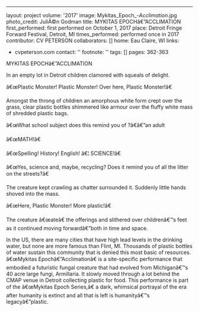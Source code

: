 ---
layout: project
volume: '2017'
image: Mykitas_Epoch_-_Acclimation_.jpg
photo_credit: JuliÃ©n Godman
title: MYKITAS EPOCHâ€”ACCLIMATION
first_performed: first performed on October 1, 2017
place: Detroit Fringe Forward Festival, Detroit, MI
times_performed: performed once in 2017
contributor: CV PETERSON
collaborators: []
home: Eau Claire, WI
links:
- cvpeterson.com
contact: ''
footnote: ''
tags: []
pages: 362-363



MYKITAS EPOCHâ€”ACCLIMATION

In an empty lot in Detroit children clamored with squeals of delight.

â€œPlastic Monster! Plastic Monster! Over here, Plastic Monster!â€

Amongst the throng of children an amorphous white form crept over the grass, clear plastic bottles shimmered like armour over the fluffy white mass of shredded plastic bags.

â€œWhat school subject does this remind you of ?â€â€”an adult

â€œMATH!â€

â€œSpelling! History! English! â€¦ SCIENCE!â€

â€œYes, science and, maybe, recycling? Does it remind you of all the litter on the streets?â€

The creature kept crawling as chatter surrounded it. Suddenly little hands shoved into the mass.

â€œHere, Plastic Monster! More plastic!â€

The creature â€œateâ€ the offerings and slithered over childrenâ€™s feet as it continued moving forwardâ€”both in time and space.

In the US, there are many cities that have high lead levels in the drinking water, but none are more famous than Flint, MI. Thousands of plastic bottles of water sustain this community that is denied this most basic of resources. â€œMykitas Epochâ€”Acclimationâ€ is a site-specific performance that embodied a futuristic fungal creature that had evolved from Michiganâ€™s 40 acre large fungi, Armillaria. It slowly moved through a lot behind the CMAP venue in Detroit collecting plastic for food. This performance is part of the â€œMykitas Epoch Series,â€ a dark, whimsical portrayal of the era after humanity is extinct and all that is left is humanityâ€™s legacyâ€”plastic.
